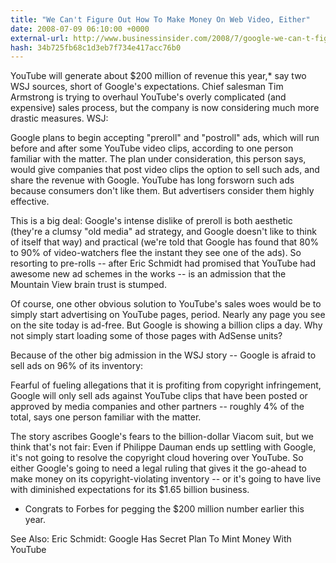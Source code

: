 ```yaml
---
title: "We Can't Figure Out How To Make Money On Web Video, Either"
date: 2008-07-09 06:10:00 +0000
external-url: http://www.businessinsider.com/2008/7/google-we-can-t-figure-out-how-to-make-money-on-web-video-either
hash: 34b725fb68c1d3eb7f734e417acc76b0
---
```


YouTube will generate about $200 million of revenue this year,* say two WSJ sources, short of Google's expectations.  Chief salesman Tim Armstrong is trying to overhaul YouTube's overly complicated (and expensive) sales process, but the company is now considering much more drastic measures. WSJ:

Google plans to begin accepting "preroll" and "postroll" ads, which will run before and after some YouTube video clips, according to one person familiar with the matter. The plan under consideration, this person says, would give companies that post video clips the option to sell such ads, and share the revenue with Google. YouTube has long forsworn such ads because consumers don't like them. But advertisers consider them highly effective.

This is a big deal: Google's intense dislike of preroll is both aesthetic (they're a clumsy "old media" ad strategy, and Google doesn't like to think of itself that way) and practical (we're told that Google has found that 80% to 90% of video-watchers flee the instant they see one of the ads). So resorting to pre-rolls -- after Eric Schmidt had promised that YouTube had awesome new ad schemes in the works -- is an admission that the Mountain View brain trust is stumped.

Of course, one other obvious solution to YouTube's sales woes would be to simply start advertising on YouTube pages, period. Nearly any page you see on the site today is ad-free. But Google is showing a billion clips a day. Why not simply start loading some of those pages with AdSense units?

Because of the other big admission in the WSJ story -- Google is afraid to sell ads on 96% of its inventory:

Fearful of fueling allegations that it is profiting from copyright infringement, Google will only sell ads against YouTube clips that have been posted or approved by media companies and other partners -- roughly 4% of the total, says one person familiar with the matter.

The story ascribes Google's fears to the billion-dollar Viacom suit, but we think that's not fair: Even if Philippe Dauman ends up settling with Google, it's not going to resolve the copyright cloud hovering over YouTube. So either Google's going to need a legal ruling that gives it the go-ahead to make money on its copyright-violating inventory -- or it's going to have live with diminished expectations for its $1.65 billion business.

* Congrats to Forbes for pegging the $200 million number earlier this year.

See Also: Eric Schmidt: Google Has Secret Plan To Mint Money With YouTube
